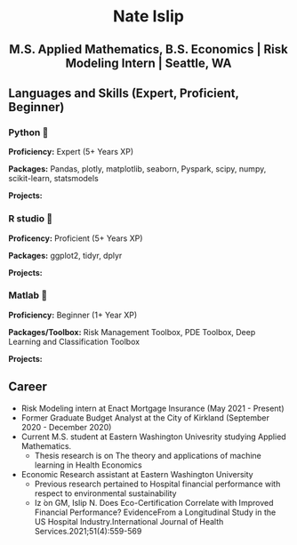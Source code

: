 # <p align="center"> Nate Islip </p>

## <p align="center"> M.S. Applied Mathematics, B.S. Economics | Risk Modeling Intern | Seattle, WA </p>

## Languages and Skills (Expert, Proficient, Beginner)

### Python 🥇

**Proficiency:** Expert (5+ Years XP)

**Packages:** Pandas, plotly, matplotlib, seaborn, Pyspark, scipy, numpy, scikit-learn, statsmodels

**Projects:**

### R studio 🥈

**Proficency:** Proficient (5+ Years XP)

**Packages:** ggplot2, tidyr, dplyr 

**Projects:**

### Matlab 🥉

**Proficiency:** Beginner (1+ Year XP)

**Packages/Toolbox:** Risk Management Toolbox, PDE Toolbox, Deep Learning and Classification Toolbox

**Projects:**

## Career

- Risk Modeling intern at Enact Mortgage Insurance (May 2021 - Present)
- Former Graduate Budget Analyst at the City of Kirkland (September 2020 - December 2020)
- Current M.S. student at Eastern Washington Univesrity studying Applied Mathematics. 
  - Thesis research is on The theory and applications of machine learning in Health Economics
- Economic Research assistant at Eastern Washington University
    - Previous research pertained to Hospital financial performance with respect to environmental sustainability
    -  Iz ́on GM, Islip N. Does Eco-Certification Correlate with Improved Financial Performance?  EvidenceFrom  a  Longitudinal  Study  in  the  US  Hospital  Industry.International Journal of Health Services.2021;51(4):559-569
